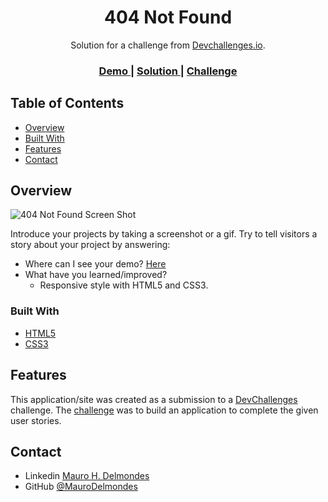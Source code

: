 <!-- Please update value in the {}  -->

<h1 align="center">404 Not Found</h1>

<div align="center">
   Solution for a challenge from  <a href="http://devchallenges.io" target="_blank">Devchallenges.io</a>.
</div>

<div align="center">
  <h3>
    <a href="https://{your-demo-link.your-domain}">
      Demo
    </a>
    <span> | </span>
    <a href="https://inquisitive-dieffenbachia-ae9fe7.netlify.app/">
      Solution
    </a>
    <span> | </span>
    <a href="https://devchallenges.io/challenges/wBunSb7FPrIepJZAg0sY">
      Challenge
    </a>
  </h3>
</div>

<!-- TABLE OF CONTENTS -->

## Table of Contents

- [Overview](#overview)
- [Built With](#built-with)
- [Features](#features)
- [Contact](#contact)

<!-- OVERVIEW -->

## Overview

![404 Not Found Screen Shot](https://user-images.githubusercontent.com/47996906/199656269-1266f688-f69f-4486-b8f3-d4a3f0aa4dee.png)

Introduce your projects by taking a screenshot or a gif. Try to tell visitors a story about your project by answering:

- Where can I see your demo? [Here](https://inquisitive-dieffenbachia-ae9fe7.netlify.app/)
- What have you learned/improved?
  - Responsive style with HTML5 and CSS3.

### Built With

<!-- This section should list any major frameworks that you built your project using. Here are a few examples.-->

- [HTML5](https://developer.mozilla.org/en-US/docs/Web/HTML)
- [CSS3](https://developer.mozilla.org/en-US/docs/Web/CSS)

## Features

<!-- List the features of your application or follow the template. Don't share the figma file here :) -->

This application/site was created as a submission to a [DevChallenges](https://devchallenges.io/challenges) challenge. The [challenge](https://devchallenges.io/challenges/wBunSb7FPrIepJZAg0sY) was to build an application to complete the given user stories.

## Contact

- Linkedin [Mauro H. Delmondes](https://www.linkedin.com/in/mauro-delmondes/)
- GitHub [@MauroDelmondes](https://github.com/MauroDelmondes)
